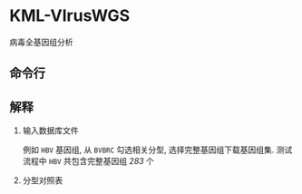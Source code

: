 # KML-VIrusWGS

病毒全基因组分析

## 命令行

## 解释

1. 输入数据库文件

    例如 `HBV` 基因组, 从 `BVBRC` 勾选相关分型, 选择完整基因组下载基因组集. 测试流程中 `HBV` 共包含完整基因组 *283* 个

2. 分型对照表
